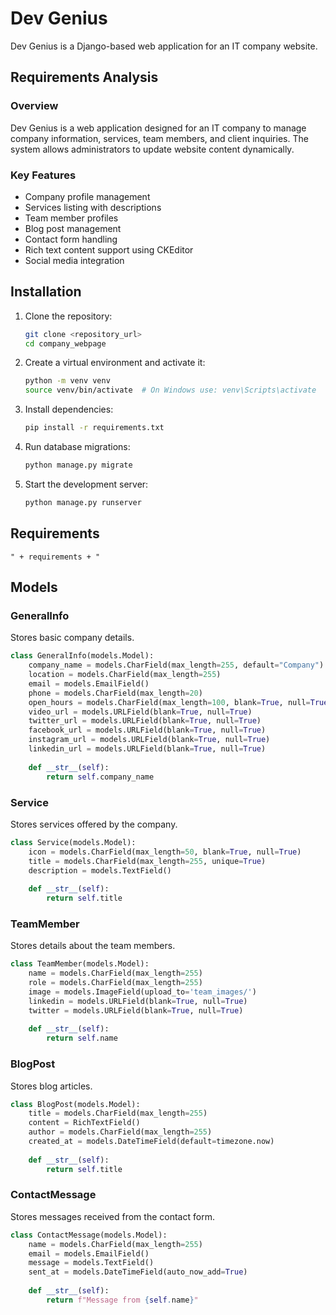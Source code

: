 # Dev Genius

Dev Genius is a Django-based web application for an IT company website.

## Requirements Analysis
### Overview
Dev Genius is a web application designed for an IT company to manage company information, services, team members, and client inquiries. The system allows administrators to update website content dynamically.

### Key Features
- Company profile management
- Services listing with descriptions
- Team member profiles
- Blog post management
- Contact form handling
- Rich text content support using CKEditor
- Social media integration

## Installation

1. Clone the repository:
   ```sh
   git clone <repository_url>
   cd company_webpage
   ```

2. Create a virtual environment and activate it:
   ```sh
   python -m venv venv
   source venv/bin/activate  # On Windows use: venv\Scripts\activate
   ```

3. Install dependencies:
   ```sh
   pip install -r requirements.txt
   ```

4. Run database migrations:
   ```sh
   python manage.py migrate
   ```

5. Start the development server:
   ```sh
   python manage.py runserver
   ```

## Requirements
```
" + requirements + "
```

## Models

### GeneralInfo
Stores basic company details.
```python
class GeneralInfo(models.Model):
    company_name = models.CharField(max_length=255, default="Company")
    location = models.CharField(max_length=255)
    email = models.EmailField()
    phone = models.CharField(max_length=20)
    open_hours = models.CharField(max_length=100, blank=True, null=True)
    video_url = models.URLField(blank=True, null=True)
    twitter_url = models.URLField(blank=True, null=True)
    facebook_url = models.URLField(blank=True, null=True)
    instagram_url = models.URLField(blank=True, null=True)
    linkedin_url = models.URLField(blank=True, null=True)
    
    def __str__(self):
        return self.company_name
```

### Service
Stores services offered by the company.
```python
class Service(models.Model):
    icon = models.CharField(max_length=50, blank=True, null=True)
    title = models.CharField(max_length=255, unique=True)
    description = models.TextField()
    
    def __str__(self):
        return self.title
```

### TeamMember
Stores details about the team members.
```python
class TeamMember(models.Model):
    name = models.CharField(max_length=255)
    role = models.CharField(max_length=255)
    image = models.ImageField(upload_to='team_images/')
    linkedin = models.URLField(blank=True, null=True)
    twitter = models.URLField(blank=True, null=True)
    
    def __str__(self):
        return self.name
```

### BlogPost
Stores blog articles.
```python
class BlogPost(models.Model):
    title = models.CharField(max_length=255)
    content = RichTextField()
    author = models.CharField(max_length=255)
    created_at = models.DateTimeField(default=timezone.now)
    
    def __str__(self):
        return self.title
```

### ContactMessage
Stores messages received from the contact form.
```python
class ContactMessage(models.Model):
    name = models.CharField(max_length=255)
    email = models.EmailField()
    message = models.TextField()
    sent_at = models.DateTimeField(auto_now_add=True)
    
    def __str__(self):
        return f"Message from {self.name}"
```
